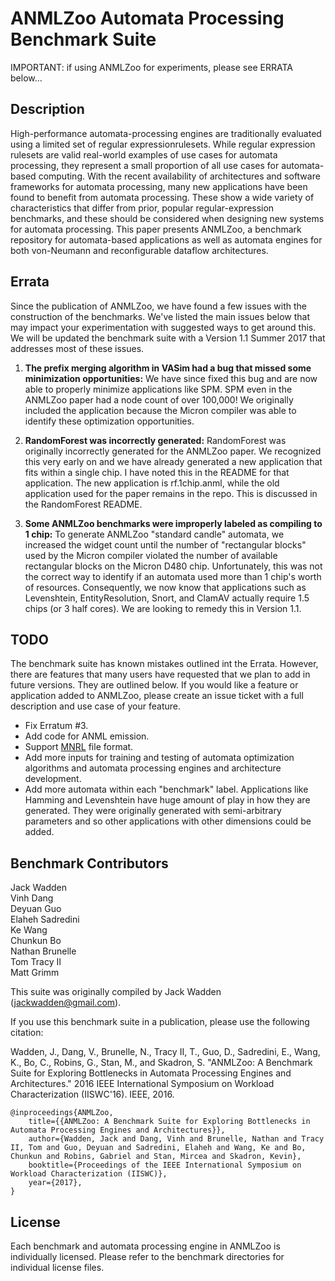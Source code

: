 # ANMLZoo Automata Processing Benchmark Suite

IMPORTANT: if using ANMLZoo for experiments, please see ERRATA below...

## Description
High-performance automata-processing engines are traditionally evaluated using a limited set of regular expressionrulesets. While regular expression rulesets are valid real-world examples of use cases for automata processing, they represent a small proportion of all use cases for automata-based computing. With the recent availability of architectures and software frameworks for automata processing, many new applications have been found to benefit from automata processing. These show a wide variety of characteristics that differ from prior, popular regular-expression benchmarks, and these should be considered when designing new systems for automata processing.
This paper presents ANMLZoo, a benchmark repository for automata-based applications as well as automata engines for both von-Neumann and reconfigurable dataflow architectures.

## Errata
Since the publication of ANMLZoo, we have found a few issues with the construction of the benchmarks. We've listed the main issues below that may impact your experimentation with suggested ways to get around this. We will be updated the benchmark suite with a Version 1.1 Summer 2017 that addresses most of these issues.

1. **The prefix merging algorithm in VASim had a bug that missed some minimization opportunities:** We have since fixed this bug and are now able to properly minimize applications like SPM. SPM even in the ANMLZoo paper had a node count of over 100,000! We originally included the application because the Micron compiler was able to identify these optimization opportunities.

2. **RandomForest was incorrectly generated:** RandomForest was originally incorrectly generated for the ANMLZoo paper. We recognized this very early on and we have already generated a new application that fits within a single chip. I have noted this in the README for that application. The new application is rf.1chip.anml, while the old application used for the paper remains in the repo. This is discussed in the RandomForest README.

3. **Some ANMLZoo benchmarks were improperly labeled as compiling to 1 chip:** To generate ANMLZoo "standard candle" automata, we increased the widget count until the number of "rectangular blocks" used by the Micron compiler violated the number of available rectangular blocks on the Micron D480 chip. Unfortunately, this was not the correct way to identify if an automata used more than 1 chip's worth of resources. Consequently, we now know that applications such as Levenshtein, EntityResolution, Snort, and ClamAV actually require 1.5 chips (or 3 half cores). We are looking to remedy this in Version 1.1.

## TODO
The benchmark suite has known mistakes outlined int the Errata. However, there are features that many users have requested that we plan to add in future versions. They are outlined below. If you would like a feature or application added to ANMLZoo, please create an issue ticket with a full description and use case of your feature.

- Fix Erratum #3.
- Add code for ANML emission.
- Support [MNRL](https://github.com/kevinaangstadt/mnrl) file format.
- Add more inputs for training and testing of automata optimization algorithms and automata processing engines and architecture development.
- Add more automata within each "benchmark" label. Applications like Hamming and Levenshtein have huge amount of play in how they are generated. They were originally generated with semi-arbitrary parameters and so other applications with other dimensions could be added.

## Benchmark Contributors

Jack Wadden<br>
Vinh Dang<br>
Deyuan Guo<br>
Elaheh Sadredini<br>
Ke Wang<br>
Chunkun Bo<br>
Nathan Brunelle<br>
Tom Tracy II<br>
Matt Grimm<br>

This suite was originally compiled by Jack Wadden (jackwadden@gmail.com). 
 
If you use this benchmark suite in a publication, please use the following citation:

Wadden, J., Dang, V., Brunelle, N., Tracy II, T., Guo, D., Sadredini, E., Wang, K., Bo, C., Robins, G., Stan, M., and Skadron, S. "ANMLZoo: A Benchmark Suite for Exploring Bottlenecks in Automata Processing Engines and Architectures." 2016 IEEE International Symposium on Workload Characterization (IISWC'16). IEEE, 2016.

```
@inproceedings{ANMLZoo,  
    title={{ANMLZoo: A Benchmark Suite for Exploring Bottlenecks in Automata Processing Engines and Architectures}},  
    author={Wadden, Jack and Dang, Vinh and Brunelle, Nathan and Tracy II, Tom and Guo, Deyuan and Sadredini, Elaheh and Wang, Ke and Bo, Chunkun and Robins, Gabriel and Stan, Mircea and Skadron, Kevin},
    booktitle={Proceedings of the IEEE International Symposium on Workload Characterization (IISWC)},  
    year={2017},  
}
```

## License
Each benchmark and automata processing engine in ANMLZoo is individually licensed. Please refer to the benchmark directories for individual license files.
